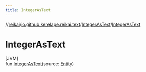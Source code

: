 ```yaml
---
title: IntegerAsText
---
```

//[reikai](../../../index.html)/[io.github.kerelape.reikai.text](../index.html)/[IntegerAsText](index.html)/[IntegerAsText](-integer-as-text.html)



# IntegerAsText



[JVM]\
fun [IntegerAsText](-integer-as-text.html)(source: [Entity](../../io.github.kerelape.reikai.core/-entity/index.html))




